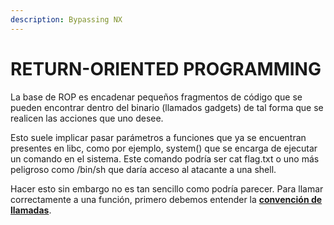 ```yaml
---
description: Bypassing NX
---
```


# RETURN-ORIENTED PROGRAMMING

La base de ROP es encadenar pequeños fragmentos de código que se pueden encontrar dentro del binario (llamados gadgets) de tal forma que se realicen las acciones que uno desee.

Esto suele implicar pasar parámetros a funciones que ya se encuentran presentes en libc, como por ejemplo, system() que se encarga de ejecutar un comando en el sistema. Este comando podría ser cat flag.txt o uno más peligroso como /bin/sh que daría acceso al atacante a una shell.

Hacer esto sin embargo no es tan sencillo como podría parecer. Para llamar correctamente a una función, primero debemos entender la [**convención de llamadas**](../32-bits-vs-64-bits.md).
